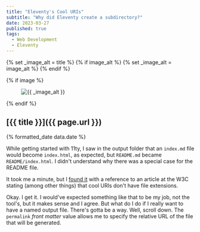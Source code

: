```yaml
---
title: "Eleventy's Cool URIs"
subtitle: "Why did Eleventy create a subdirectory?"
date: 2023-03-27
published: true
tags: 
  - Web Development
  - Eleventy
---
```


{% set _image_alt = title %}
{% if image_alt %}
    {% set _image_alt = image_alt %}
{% endif %}

{% if image %}
    <figure class="post__image">
        <img src="{{ image }}" alt="{{ _image_alt }}">
    </figure>
{% endif %}

## [{{ title }}]({{ page.url }})

<p class="post__date">{% formatted_date data.date %}</p>

While getting started with 11ty, I saw in the output folder that an `index.md`
file would become `index.html`, as expected, but `README.md` became
`README/index.html`. I didn't understand why there was a special case for the
README file.

It took me a minute, but I [found it](https://www.11ty.dev/docs/permalinks/#cool-uris-dont-change)
with a reference to an article at the W3C stating (among other things) that cool
URIs don't have file extensions.

Okay. I get it. I would've expected something like that to be my job, not the
tool's, but it makes sense and I agree. But what do I do if I really want to
have a named output file. There's gotta be a way. Well, scroll down. The `permalink` *front matter* value allows me to specify the relative URL of the file that will be generated.